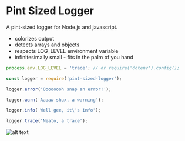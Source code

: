 # Pint Sized Logger

A pint-sized logger for Node.js and javascript.

- colorizes output
- detects arrays and objects
- respects LOG_LEVEL environment variable
- infinitesimally small - fits in the palm of you hand

```js
process.env.LOG_LEVEL = 'trace'; // or require('dotenv').config();

const logger = require('pint-sized-logger');

logger.error('Oooooooh snap an error!'); 

logger.warn('Aaaaw shux, a warning'); 

logger.info('Well gee, it\'s info'); 

logger.trace('Neato, a trace'); 

```

![alt text](https://raw.githubusercontent.com/nameofname/pint-sized-logger/master/img/screen-cap.jpeg)
